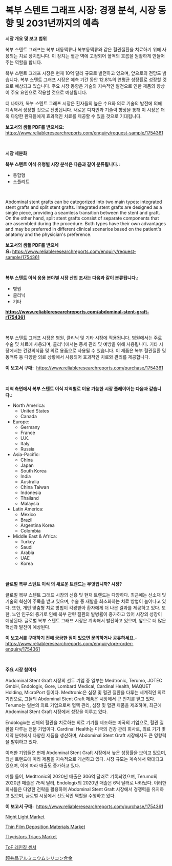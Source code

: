 <p><h1>복부 스텐트 그래프 시장: 경쟁 분석, 시장 동향 및 2031년까지의 예측</h1></p><p><strong>시장 개요 및 보고 범위</strong></p>
<p><p>복부 스텐트 그래프는 복부 대동맥류나 복부동맥류와 같은 혈관질환을 치료하기 위해 사용되는 치료 장치입니다. 이 장치는 혈관 벽에 고정되어 혈액의 흐름을 원활하게 만들어주는 역할을 합니다. </p><p>복부 스텐트 그래프 시장은 현재 10억 달러 규모로 발전하고 있으며, 앞으로의 전망도 밝습니다. 복부 스텐트 그래프 시장은 예측 기간 동안 12.8%의 연평균 성장률로 성장할 것으로 예상되고 있습니다. 주요 시장 동향은 기술의 지속적인 발전으로 인한 제품의 향상이 주요 요인으로 작용할 것으로 예상됩니다. </p><p>더 나아가, 복부 스텐트 그래프 시장은 환자들의 높은 수요와 의료 기술의 발전에 의해 계속해서 성장할 것으로 전망됩니다. 새로운 디자인과 기술력 향상을 통해 이 시장은 더욱 다양한 환자들에게 효과적인 치료를 제공할 수 있을 것으로 기대됩니다.</p></p>
<p><strong>보고서의 샘플 PDF를 받으세요:</strong> <a href="https://www.reliableresearchreports.com/enquiry/request-sample/1754361">https://www.reliableresearchreports.com/enquiry/request-sample/1754361</a></p>
<p>&nbsp;</p>
<p><strong>시장 세분화</strong></p>
<p><strong>복부 스텐트 이식 유형별 시장 분석은 다음과 같이 분류됩니다.:</strong></p>
<p><ul><li>통합형</li><li>스플리트</li></ul></p>
<p>&nbsp;</p>
<p><p>Abdominal stent grafts can be categorized into two main types: integrated stent grafts and split stent grafts. Integrated stent grafts are designed as a single piece, providing a seamless transition between the stent and graft. On the other hand, split stent grafts consist of separate components that are assembled during the procedure. Both types have their own advantages and may be preferred in different clinical scenarios based on the patient's anatomy and the physician's preference.</p></p>
<p><strong>보고서의 샘플 PDF를 받으세요:</strong>&nbsp;<a href="https://www.reliableresearchreports.com/enquiry/request-sample/1754361">https://www.reliableresearchreports.com/enquiry/request-sample/1754361</a></p>
<p>&nbsp;</p>
<p><strong> 복부 스텐트 이식 응용 분야별 시장 산업 조사는 다음과 같이 분류됩니다.:</strong></p>
<p><ul><li>병원</li><li>클리닉</li><li>기타</li></ul></p>
<p><strong><a href="https://www.reliableresearchreports.com/abdominal-stent-graft-r1754361">https://www.reliableresearchreports.com/abdominal-stent-graft-r1754361</a></strong></p>
<p>&nbsp;</p>
<p><p>복부 스텐트 그래프 시장은 병원, 클리닉 및 기타 시장에 적용됩니다. 병원에서는 주로 수술 및 치료에 사용되며, 클리닉에서는 증세 관리 및 예방을 위해 사용됩니다. 기타 시장에서는 건강의식품 및 의료 용품으로 사용될 수 있습니다. 이 제품은 복부 혈관질환 및 동맥류 등 다양한 의료 상황에서 사용되어 효과적인 치료와 관리를 제공합니다.</p></p>
<p><strong>이 보고서 구매:</strong>&nbsp; <a href="https://www.reliableresearchreports.com/purchase/1754361">https://www.reliableresearchreports.com/purchase/1754361</a></p>
<p>&nbsp;</p>
<p><strong>지역 측면에서 복부 스텐트 이식 지역별로 이용 가능한 시장 플레이어는 다음과 같습니다.:</strong></p>
<p><ul>
    <li>
        North America:
        <ul>
            <li>United States</li>
            <li>Canada</li>
        </ul>
    </li>
    <li>
        Europe:
        <ul>
            <li>Germany</li>
            <li>France</li>
            <li>U.K.</li>
            <li>Italy</li>
            <li>Russia</li>
        </ul>
    </li>
    <li>
        Asia-Pacific:
        <ul>
            <li>China</li>
            <li>Japan</li>
            <li>South Korea</li>
            <li>India</li>
            <li>Australia</li>
            <li>China Taiwan</li>
            <li>Indonesia</li>
            <li>Thailand</li>
            <li>Malaysia</li>
        </ul>
    </li>
    <li>
        Latin America:
        <ul>
            <li>Mexico</li>
            <li>Brazil</li>
            <li>Argentina Korea</li>
            <li>Colombia</li>
        </ul>
    </li>
    <li>
        Middle East & Africa:
        <ul>
            <li>Turkey</li>
            <li>Saudi</li>
            <li>Arabia</li>
            <li>UAE</li>
            <li>Korea</li>
        </ul>
    </li>
    </ul></p>
<p>&nbsp;</p>
<p><strong>글로벌 복부 스텐트 이식 의 새로운 트렌드는 무엇입니까? 시장?</strong></p>
<p><p>글로벌 복부 스텐트 그래프 시장의 신흥 및 현재 트렌드는 다양하다. 최근에는 신소재 및 기술의 혁신이 주목을 받고 있으며, 수술 중 재발을 최소화하는 치료 방법이 늘어나고 있다. 또한, 개인 맞춤형 치료 방법이 각광받아 환자에게 더 나은 결과를 제공하고 있다. 또한, 노인 인구의 증가로 인해 복부 관련 질환의 발병률이 증가하고 있어 시장의 성장이 예상된다. 글로벌 복부 스텐트 그래프 시장은 계속해서 발전하고 있으며, 앞으로 더 많은 혁신과 발전이 예상된다.</p></p>
<p><strong>이 보고서를 구매하기 전에 궁금한 점이 있으면 문의하거나 공유하세요.</strong>- <a href="https://www.reliableresearchreports.com/enquiry/pre-order-enquiry/1754361">https://www.reliableresearchreports.com/enquiry/pre-order-enquiry/1754361</a></p>
<p>&nbsp;</p>
<p><strong>주요 시장 참여자</strong></p>
<p><p>Abdominal Stent Graft 시장의 선두 기업 중 일부는 Medtronic, Terumo, JOTEC GmbH, Endologix, Gore, Lombard Medical, Cardinal Health, MAQUET Holding, MicroPort 등이다. Medtronic은 심장 및 혈관 질환을 다루는 세계적인 의료 기업으로, 그들의 Abdominal Stent Graft 제품은 시장에서 큰 인기를 얻고 있다. Terumo는 일본의 의료 기업으로써 혈액 관리, 심장 및 혈관 제품을 제조하며, 최근에 Abdominal Stent Graft 시장에서 성장을 이루고 있다.</p><p>Endologix는 신체의 혈관을 치료하는 의료 기기를 제조하는 미국의 기업으로, 혈관 질환을 다루는 전문 기업이다. Cardinal Health는 미국의 건강 관리 회사로, 의료 기기 및 제약 분야에서 다양한 제품을 생산하며, Abdominal Stent Graft 시장에서도 큰 영향력을 발휘하고 있다.</p><p>이러한 기업들은 현재 Abdominal Stent Graft 시장에서 높은 성장률을 보이고 있으며, 최신 트렌드에 따라 제품을 지속적으로 개선하고 있다. 시장 규모는 계속해서 확대되고 있으며, 이에 따라 매출도 증가하고 있다.</p><p>예를 들어, Medtronic의 2020년 매출은 306억 달러로 기록되었으며, Terumo의 2020년 매출은 75억 달러, Endologix의 2020년 매출은 6억 달러로 나타났다. 이러한 회사들은 다양한 전략을 활용하여 Abdominal Stent Graft 시장에서 경쟁력을 유지하고 있으며, 글로벌 시장에서 선도적인 역할을 수행하고 있다.</p></p>
<p><strong>이 보고서 구매:</strong>&nbsp;&nbsp;<a href="https://www.reliableresearchreports.com/purchase/1754361">https://www.reliableresearchreports.com/purchase/1754361</a></p>
<p><p><a href="https://www.linkedin.com/pulse/analyzing-night-light-market-global-industry-perspective-3nrbe?trackingId=eYqd5OawGO4Xeq1%2FTg3MZA%3D%3D">Night Light Market</a></p><p><a href="https://issuu.com/reportprime-2/docs/thin-film-deposition-materials-market-size-2030.pp">Thin Film Deposition Materials Market</a></p><p><a href="https://woozy-pyroraptor-a1f.notion.site/Thyristors-Triacs-Market-Competitive-Analysis-Market-Trends-and-Forecast-to-2031-0ea7bf1de6f74035894b3c9778a67297">Thyristors Triacs Market</a></p><p><a href="https://github.com/hxzi07639916/Market-Research-Report-List-1/blob/main/653990538232.md">ToF 레인징 센서</a></p><p><a href="https://github.com/dadanedu33/Market-Research-Report-List-1/blob/main/942996127800.md">超共晶アルミニウムシリコン合金</a></p></p>